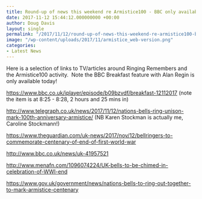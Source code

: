 ```yaml
---
title: Round-up of news this weekend re Armistice100 - BBC only available today!
date: 2017-11-12 15:44:12.000000000 +00:00
author: Doug Davis
layout: single
permalink: "/2017/11/12/round-up-of-news-this-weekend-re-armistice100-bbc-only-available-today/"
image: "/wp-content/uploads/2017/11/armistice_web-version.png"
categories:
- Latest News
---
```

Here is a selection of links to TV/articles around Ringing Remembers and the Armistice100 activity.  Note the BBC Breakfast feature with Alan Regin is only available today!

<a href="https://www.bbc.co.uk/iplayer/episode/b09bzvdf/breakfast-12112017" target="_blank" rel="noopener">https://www.bbc.co.uk/iplayer/episode/b09bzvdf/breakfast-12112017</a> (note the item is at 8:25 - 8:28, 2 hours and 25 mins in)

<a href="http://www.telegraph.co.uk/news/2017/11/12/nations-bells-ring-unison-mark-100th-anniversary-armistice/" target="_blank" rel="noopener">http://www.telegraph.co.uk/news/2017/11/12/nations-bells-ring-unison-mark-100th-anniversary-armistice/</a> (NB Karen Stockman is actually me, Caroline Stockmann!)

<a href="https://www.theguardian.com/uk-news/2017/nov/12/bellringers-to-commemorate-centenary-of-end-of-first-world-war" target="_blank" rel="noopener">https://www.theguardian.com/uk-news/2017/nov/12/bellringers-to-commemorate-centenary-of-end-of-first-world-war</a>

<a href="http://www.bbc.co.uk/news/uk-41957521" target="_blank" rel="noopener">http://www.bbc.co.uk/news/uk-41957521</a>

<a href="http://www.menafn.com/1096074224/UK-bells-to-be-chimed-in-celebration-of-WWI-end" target="_blank" rel="noopener">http://www.menafn.com/1096074224/UK-bells-to-be-chimed-in-celebration-of-WWI-end</a>

<a href="https://www.gov.uk/government/news/nations-bells-to-ring-out-together-to-mark-armistice-centenary" target="_blank" rel="noopener">https://www.gov.uk/government/news/nations-bells-to-ring-out-together-to-mark-armistice-centenary</a>

&nbsp;

&nbsp;
